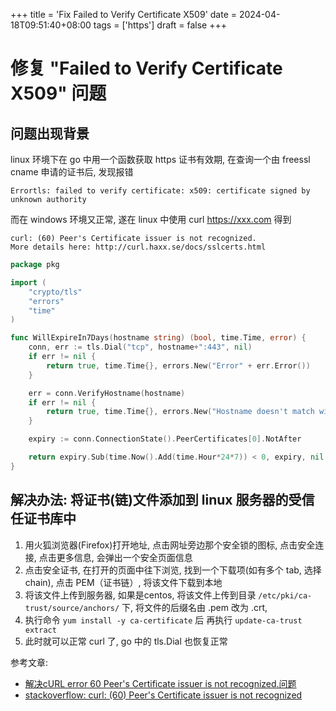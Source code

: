 +++
title = 'Fix Failed to Verify Certificate X509'
date = 2024-04-18T09:51:40+08:00
tags = ['https']
draft = false
+++

# 修复 "Failed to Verify Certificate X509" 问题

## 问题出现背景
linux 环境下在 go 中用一个函数获取 https 证书有效期, 在查询一个由 freessl cname 申请的证书后, 发现报错 
```shell
Errortls: failed to verify certificate: x509: certificate signed by unknown authority
```

而在 windows 环境又正常, 遂在 linux 中使用 curl https://xxx.com 得到
```shell
curl: (60) Peer's Certificate issuer is not recognized.
More details here: http://curl.haxx.se/docs/sslcerts.html
```

```go
package pkg

import (
    "crypto/tls"
    "errors"
    "time"
)

func WillExpireIn7Days(hostname string) (bool, time.Time, error) {
    conn, err := tls.Dial("tcp", hostname+":443", nil)
    if err != nil {
        return true, time.Time{}, errors.New("Error" + err.Error())
    }

    err = conn.VerifyHostname(hostname)
    if err != nil {
        return true, time.Time{}, errors.New("Hostname doesn't match with certificate: " + err.Error())
    }

    expiry := conn.ConnectionState().PeerCertificates[0].NotAfter

    return expiry.Sub(time.Now().Add(time.Hour*24*7)) < 0, expiry, nil
}


```

## 解决办法: 将证书(链)文件添加到 linux 服务器的受信任证书库中

1. 用火狐浏览器(Firefox)打开地址, 点击网址旁边那个安全锁的图标, 点击安全连接, 点击更多信息, 会弹出一个安全页面信息   
2. 点击安全证书, 在打开的页面中往下浏览, 找到一个下载项(如有多个 tab, 选择 chain), 点击 PEM（证书链）, 将该文件下载到本地  
3. 将该文件上传到服务器, 如果是centos, 将该文件上传到目录 `/etc/pki/ca-trust/source/anchors/` 下, 将文件的后缀名由 .pem 改为 .crt,
4. 执行命令 `yum install -y ca-certificate` 后 再执行 `update-ca-trust extract`  
5. 此时就可以正常 curl 了, go 中的 tls.Dial 也恢复正常  
  



参考文章:   
- [解决cURL error 60 Peer's Certificate issuer is not recognized.问题](https://www.xiaoxiaoguo.cn/php/cURL-error-60.html)  
- [stackoverflow: curl: (60) Peer's Certificate issuer is not recognized](https://stackoverflow.com/questions/47676980/curl-60-peers-certificate-issuer-is-not-recognized)  
